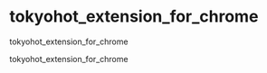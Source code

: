 tokyohot_extension_for_chrome
=============================

tokyohot_extension_for_chrome

tokyohot_extension_for_chrome
